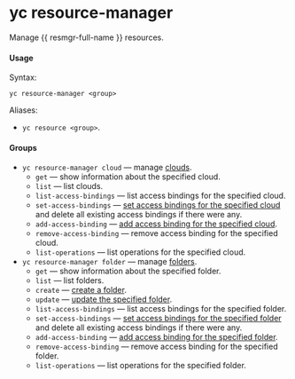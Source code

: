 # yc resource-manager

Manage {{ resmgr-full-name }} resources.

#### Usage

Syntax:

`yc resource-manager <group>`

Aliases:

- `yc resource <group>`.

#### Groups

- `yc resource-manager cloud` — manage [clouds](../../../resource-manager/concepts/resources-hierarchy.md#cloud).
    - `get` — show information about the specified cloud.
    - `list` — list clouds.
    - `list-access-bindings` — list access bindings for the specified cloud.
    - `set-access-bindings` — [set access bindings for the specified cloud](../../../resource-manager/operations/cloud/set-access-bindings.md#multiple-roles) and delete all existing access bindings if there were any.
    - `add-access-binding` — [add access binding for the specified cloud](../../../resource-manager/operations/cloud/set-access-bindings.md).
    - `remove-access-binding` — remove access binding for the specified cloud.
    - `list-operations` — list operations for the specified cloud.
- `yc resource-manager folder` — manage [folders](../../../resource-manager/concepts/resources-hierarchy.md#folder).
    - `get` — show information about the specified folder.
    - `list` — list folders.
    - `create` — [create a folder](../../../resource-manager/operations/folder/create.md).
    - `update` — [update the specified folder](../../../resource-manager/operations/folder/update.md).
    - `list-access-bindings` — list access bindings for the specified folder.
    - `set-access-bindings` — [set access bindings for the specified folder](../../../resource-manager/operations/folder/set-access-bindings.md#multiple-roles) and delete all existing access bindings if there were any.
    - `add-access-binding` — [add access binding for the specified folder](../../../resource-manager/operations/folder/set-access-bindings.md).
    - `remove-access-binding` — remove access binding for the specified folder.
    - `list-operations` — list operations for the specified folder.
